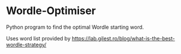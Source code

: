 # Wordle-Optimiser
Python program to find the optimal Wordle starting word.

Uses word list provided by https://lab.gilest.ro/blog/what-is-the-best-wordle-strategy/
